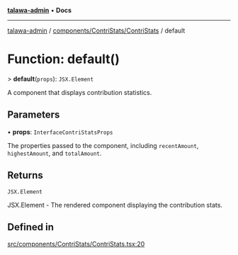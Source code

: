 [**talawa-admin**](../../../../README.md) • **Docs**

***

[talawa-admin](../../../../modules.md) / [components/ContriStats/ContriStats](../README.md) / default

# Function: default()

\> **default**(`props`): `JSX.Element`

A component that displays contribution statistics.

## Parameters

• **props**: `InterfaceContriStatsProps`

The properties passed to the component, including `recentAmount`, `highestAmount`, and `totalAmount`.

## Returns

`JSX.Element`

JSX.Element - The rendered component displaying the contribution stats.

## Defined in

[src/components/ContriStats/ContriStats.tsx:20](https://github.com/PalisadoesFoundation/talawa-admin/blob/b465221425f3dcc638f77fbf5f1ccedb8e0dd082/src/components/ContriStats/ContriStats.tsx#L20)
